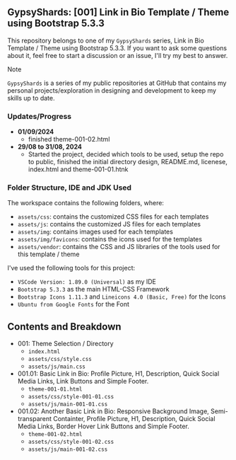 ## GypsyShards: [001] Link in Bio Template / Theme using Bootstrap 5.3.3

This repository belongs to one of my `GypsyShards` series, Link in Bio Template / Theme using Bootstrap 5.3.3. If you want to ask some questions about it, feel free to start a discussion or an issue, I'll try my best to answer.

> [!NOTE]
> `GypsyShards` is a series of my public repositories at GitHub that contains my personal projects/exploration in designing and development to keep my skills up to date. 

### Updates/Progress
- **01/09/2024**
   - finished theme-001-02.html
- **29/08 to 31/08, 2024**
   - Started the project, decided which tools to be used, setup the repo to public, finished the initial directory design, README.md, licenese, index.html and theme-001-01.htnk

### Folder Structure, IDE and JDK Used

The workspace contains the following folders, where:
- `assets/css`: contains the customized CSS files for each templates
- `assets/js`: contains the customized JS files for each templates
- `assets/img`: contains images used for each templates
- `assets/img/favicons`: contains the icons used for the templates
- `assets/vendor`: contains the CSS and JS libraries of the tools used for this template / theme

I've used the following tools for this project:
- `VSCode Version: 1.89.0 (Universal)` as my IDE
- `Bootstrap 5.3.3` as the main HTML-CSS Framework
- `Bootstrap Icons 1.11.3` and `Lineicons 4.0 (Basic, Free)` for the Icons
- `Ubuntu from Google Fonts` for the Font

## Contents and Breakdown
- 001: Theme Selection / Directory
   - `index.html`
   - `assets/css/style.css`
   - `assets/js/main.css`
- 001.01: Basic Link in Bio: Profile Picture, H1, Description, Quick Social Media Links, Link Buttons and Simple Footer.
   - `theme-001-01.html`
   - `assets/css/style-001-01.css`
   - `assets/js/main-001-01.css`
- 001.02: Another Basic Link in Bio: Responsive Background Image, Semi-transparent Containter, Profile Picture, H1, Description, Quick Social Media Links, Border Hover Link Buttons and Simple Footer.
   - `theme-001-02.html`
   - `assets/css/style-001-02.css`
   - `assets/js/main-001-02.css`